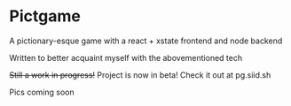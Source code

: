 # Pictgame

A pictionary-esque game with a react + xstate frontend and node backend

Written to better acquaint myself with the abovementioned tech

<s>Still a work in progress!</s> Project is now in beta! Check it out at pg.siid.sh

Pics coming soon
